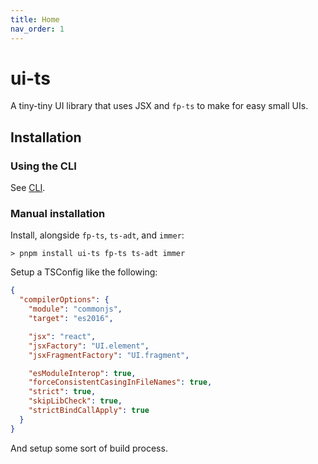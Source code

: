 ```yaml
---
title: Home
nav_order: 1
---
```


# ui-ts

A tiny-tiny UI library that uses JSX and `fp-ts` to make for easy small UIs.

## Installation

### Using the CLI

See [CLI](https://www.npmjs.com/package/ui-ts-cli).

### Manual installation

Install, alongside `fp-ts`, `ts-adt`, and `immer`:

```
> pnpm install ui-ts fp-ts ts-adt immer
```

Setup a TSConfig like the following:

```json
{
  "compilerOptions": {
    "module": "commonjs",
    "target": "es2016",

    "jsx": "react",
    "jsxFactory": "UI.element",
    "jsxFragmentFactory": "UI.fragment",

    "esModuleInterop": true,
    "forceConsistentCasingInFileNames": true,
    "strict": true,
    "skipLibCheck": true,
    "strictBindCallApply": true
  }
}
```

And setup some sort of build process.
